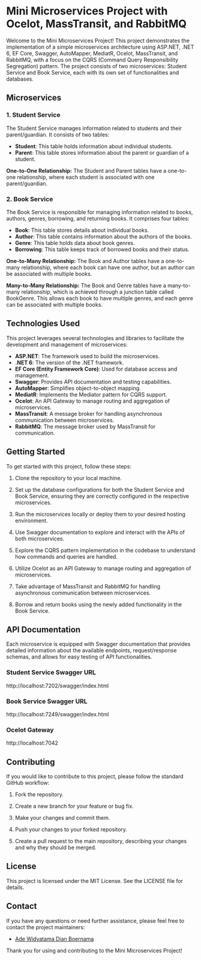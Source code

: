 # Mini Microservices Project with Ocelot, MassTransit, and RabbitMQ

Welcome to the Mini Microservices Project! This project demonstrates the implementation of a simple microservices architecture using ASP.NET, .NET 6, EF Core, Swagger, AutoMapper, MediatR, Ocelot, MassTransit, and RabbitMQ, with a focus on the CQRS (Command Query Responsibility Segregation) pattern. The project consists of two microservices: Student Service and Book Service, each with its own set of functionalities and databases.

## Microservices

### 1. Student Service

The Student Service manages information related to students and their parent/guardian. It consists of two tables:

- **Student**: This table holds information about individual students.
- **Parent**: This table stores information about the parent or guardian of a student.

**One-to-One Relationship:** The Student and Parent tables have a one-to-one relationship, where each student is associated with one parent/guardian.

### 2. Book Service

The Book Service is responsible for managing information related to books, authors, genres, borrowing, and returning books. It comprises four tables:

- **Book**: This table stores details about individual books.
- **Author**: This table contains information about the authors of the books.
- **Genre**: This table holds data about book genres.
- **Borrowing**: This table keeps track of borrowed books and their status.

**One-to-Many Relationship:** The Book and Author tables have a one-to-many relationship, where each book can have one author, but an author can be associated with multiple books.

**Many-to-Many Relationship:** The Book and Genre tables have a many-to-many relationship, which is achieved through a junction table called BookGenre. This allows each book to have multiple genres, and each genre can be associated with multiple books.

## Technologies Used

This project leverages several technologies and libraries to facilitate the development and management of microservices:

- **ASP.NET**: The framework used to build the microservices.
- **.NET 6**: The version of the .NET framework.
- **EF Core (Entity Framework Core)**: Used for database access and management.
- **Swagger**: Provides API documentation and testing capabilities.
- **AutoMapper**: Simplifies object-to-object mapping.
- **MediatR**: Implements the Mediator pattern for CQRS support.
- **Ocelot**: An API Gateway to manage routing and aggregation of microservices.
- **MassTransit**: A message broker for handling asynchronous communication between microservices.
- **RabbitMQ**: The message broker used by MassTransit for communication.

## Getting Started

To get started with this project, follow these steps:

1. Clone the repository to your local machine.

2. Set up the database configurations for both the Student Service and Book Service, ensuring they are correctly configured in the respective microservices.

3. Run the microservices locally or deploy them to your desired hosting environment.

4. Use Swagger documentation to explore and interact with the APIs of both microservices.

5. Explore the CQRS pattern implementation in the codebase to understand how commands and queries are handled.

6. Utilize Ocelot as an API Gateway to manage routing and aggregation of microservices.

7. Take advantage of MassTransit and RabbitMQ for handling asynchronous communication between microservices.

8. Borrow and return books using the newly added functionality in the Book Service.

## API Documentation

Each microservice is equipped with Swagger documentation that provides detailed information about the available endpoints, request/response schemas, and allows for easy testing of API functionalities.

### Student Service Swagger URL

http://localhost:7202/swagger/index.html

### Book Service Swagger URL

http://localhost:7249/swagger/index.html

### Ocelot Gateway

http://localhost:7042

## Contributing

If you would like to contribute to this project, please follow the standard GitHub workflow:

1. Fork the repository.

2. Create a new branch for your feature or bug fix.

3. Make your changes and commit them.

4. Push your changes to your forked repository.

5. Create a pull request to the main repository, describing your changes and why they should be merged.

## License

This project is licensed under the MIT License. See the LICENSE file for details.

## Contact

If you have any questions or need further assistance, please feel free to contact the project maintainers:

- [Ade Widyatama Dian Boernama](mailto:adewidyatamadb@gmail.com)

Thank you for using and contributing to the Mini Microservices Project!
